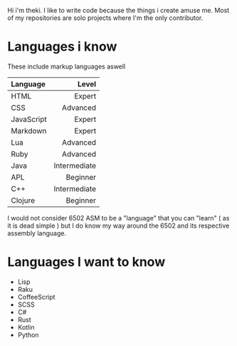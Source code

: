 Hi i'm theki. I like to write code because the things i create amuse me. Most of my repositories are solo projects where I'm the only contributor.

# Languages i know
These include markup languages aswell

| Language | Level |
| :------- | ----: |
| HTML | Expert |
| CSS | Advanced |
| JavaScript | Expert |
| Markdown | Expert |
| Lua | Advanced |
| Ruby | Advanced |
| Java | Intermediate |
| APL | Beginner |
| C++ | Intermediate |
| Clojure | Beginner |

I would not consider 6502 ASM to be a "language" that you can "learn" ( as it is dead simple ) but I do know my way around the 6502 and its respective assembly language.

# Languages I want to know

- Lisp
- Raku
- CoffeeScript
- SCSS
- C#
- Rust
- Kotlin
- Python
